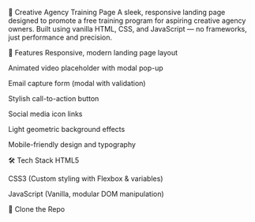🚀 Creative Agency Training Page
A sleek, responsive landing page designed to promote a free training program for aspiring creative agency owners. Built using vanilla HTML, CSS, and JavaScript — no frameworks, just performance and precision.

🎯 Features
Responsive, modern landing page layout

Animated video placeholder with modal pop-up

Email capture form (modal with validation)

Stylish call-to-action button

Social media icon links

Light geometric background effects

Mobile-friendly design and typography

🛠️ Tech Stack
HTML5

CSS3 (Custom styling with Flexbox & variables)

JavaScript (Vanilla, modular DOM manipulation)

🔧 Clone the Repo

